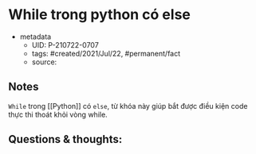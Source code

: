 # While trong python có else

- metadata
	- UID: P-210722-0707
	- tags: #created/2021/Jul/22, #permanent/fact 
	- source: 

## Notes
`While` trong [[Python]] có `else`, từ khóa này giúp bắt được điều kiện code thực thi thoát khỏi vòng while.

## Questions & thoughts:
